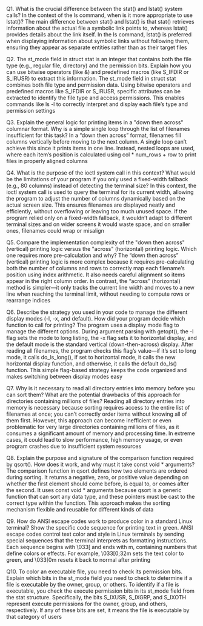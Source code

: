 Q1. What is the crucial difference between the stat() and lstat() system calls? In the context of the ls command, when is it more appropriate to use lstat()?
The main difference between stat() and lstat() is that stat() retrieves information about the actual file a symbolic link points to, whereas lstat() provides details about the link itself. In the ls command, lstat() is preferred when displaying information about symbolic links without following them, ensuring they appear as separate entities rather than as their target files

Q2. The st_mode field in struct stat is an integer that contains both the file type (e.g., regular file, directory) and the permission bits. Explain how you can use bitwise operators (like &) and predefined macros (like S_IFDIR or S_IRUSR) to extract this information.
The st_mode field in struct stat combines both file type and permission data. Using bitwise operators and predefined macros like S_IFDIR or S_IRUSR, specific attributes can be extracted to identify the file type and access permissions. This enables commands like ls -l to correctly interpret and display each file’s type and permission settings

Q3. Explain the general logic for printing items in a "down then across" columnar format. Why is a simple single loop through the list of filenames insufficient for this task?
In a “down then across” format, filenames fill columns vertically before moving to the next column. A single loop can’t achieve this since it prints items in one line. Instead, nested loops are used, where each item’s position is calculated using col * num_rows + row to print files in properly aligned columns

Q4. What is the purpose of the ioctl system call in this context? What would be the limitations of your program if you only used a fixed-width fallback (e.g., 80 columns) instead of detecting the terminal size?
In this context, the ioctl system call is used to query the terminal for its current width, allowing the program to adjust the number of columns dynamically based on the actual screen size. This ensures filenames are displayed neatly and efficiently, without overflowing or leaving too much unused space. If the program relied only on a fixed-width fallback, it wouldn’t adapt to different terminal sizes  and on wider screens it would waste space, and on smaller ones, filenames could wrap or misalign

Q5. Compare the implementation complexity of the "down then across" (vertical) printing logic versus the "across" (horizontal) printing logic. Which one requires more pre-calculation and why?
The “down then across” (vertical) printing logic is more complex because it requires pre-calculating both the number of columns and rows to correctly map each filename’s position using index arithmetic. It also needs careful alignment so items appear in the right column order. In contrast, the “across” (horizontal) method is simpler—it only tracks the current line width and moves to a new line when reaching the terminal limit, without needing to compute rows or rearrange indices

Q6. Describe the strategy you used in your code to manage the different display modes (-l, -x, and default). How did your program decide which function to call for printing?
The program uses a display mode flag to manage the different options. During argument parsing with getopt(), the -l flag sets the mode to long listing, the -x flag sets it to horizontal display, and the default mode is the standard vertical (down-then-across) display. After reading all filenames, the program checks this flag’s value—if it’s set to long mode, it calls do_ls_long(), if set to horizontal mode, it calls the new horizontal display function, and otherwise, it calls the default do_ls() function. This simple flag-based strategy keeps the code organized and makes switching between display modes easy

Q7. Why is it necessary to read all directory entries into memory before you can sort them? What are the potential drawbacks of this approach for directories containing millions of files?
Reading all directory entries into memory is necessary because sorting requires access to the entire list of filenames at once; you can’t correctly order items without knowing all of them first. However, this approach can become inefficient or even problematic for very large directories containing millions of files, as it consumes a significant amount of memory and processing time. In extreme cases, it could lead to slow performance, high memory usage, or even program crashes due to insufficient system resources

Q8. Explain the purpose and signature of the comparison function required by qsort(). How does it work, and why must it take const void * arguments?
The comparison function in qsort defines how two elements are ordered during sorting. It returns a negative, zero, or positive value depending on whether the first element should come before, is equal to, or comes after the second. It uses const void * arguments because qsort is a generic function that can sort any data type, and these pointers must be cast to the correct type within the function. This approach makes the sorting mechanism flexible and reusable for different kinds of data

Q9. How do ANSI escape codes work to produce color in a standard Linux terminal? Show the specific code sequence for printing text in green.
ANSI escape codes control text color and style in Linux terminals by sending special sequences that the terminal interprets as formatting instructions. Each sequence begins with \033[ and ends with m, containing numbers that define colors or effects. For example, \033[0;32m sets the text color to green, and \033[0m resets it back to normal after printing

Q10. To color an executable file, you need to check its permission bits. Explain which bits in the st_mode field you need to check to determine if a file is executable by the owner, group, or others.
To identify if a file is executable, you check the execute permission bits in its st_mode field from the stat structure. Specifically, the bits S_IXUSR, S_IXGRP, and S_IXOTH represent execute permissions for the owner, group, and others, respectively. If any of these bits are set, it means the file is executable by that category of users
